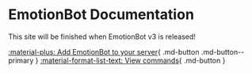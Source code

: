# EmotionBot Documentation

This site will be finished when EmotionBot v3 is released!

[:material-plus: Add EmotionBot to your server][invite]{ .md-button .md-button--primary }
[:material-format-list-text: View commands][commands]{ .md-button }











[invite]: https://discordapp.com/oauth2/authorize?client_id=608119997713350679&scope=bot&permissions=66186303
[commands]: https://emotionbotcommands.emotionchild.com/
